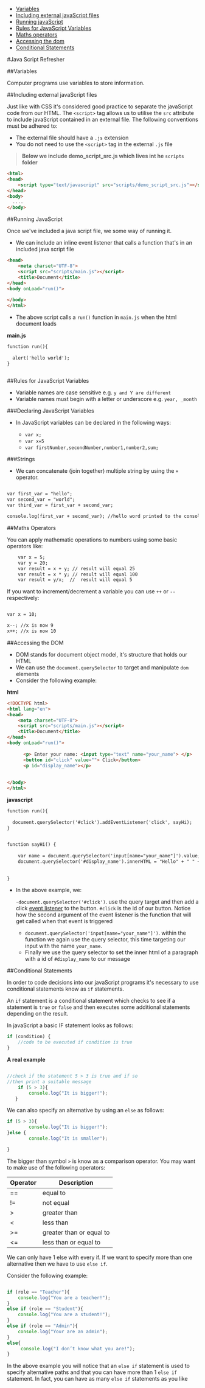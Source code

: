 - [Variables](##variables)
- [Including external javaScript files](#including-external-javaScript-files)
- [Running javaScript](##running-javaScript)
- [Rules for JavaScript Variables](##rules_for_javaScript_varibles)
- [Maths operators](##maths_operators)
- [Accessing the dom](##accessing_the_dom)
- [Conditional Statements](##conditional-statements)

#Java Script Refresher 

##Variables 

Computer programs use variables to store information.

##Including external javaScript files 

Just like with CSS it's considered good practice to separate the javaScript code from our HTML. The `<script>` tag allows us to utilise the `src` attribute to include javaScript contained in an external file.   The following conventions must be adhered to:


* The external file should have a `.js` extension
* You do not need to use the `<script>` tag in the external `.js` file 

> **Below we include demo\_script_src.js which lives int he `scripts` folder**  

```html
<html>
<head>
	<script type="text/javascript" src="scripts/demo_script_src.js"></script>
</head>
<body>
  ....
</body>
```

##Running JavaScript 

Once we've included a java script file, we some way of running it. 

- We can include an inline event listener that calls a function that's in an included java script file

```html 
<head>
    <meta charset="UTF-8">
    <script src="scripts/main.js"></script>
    <title>Document</title>
</head>
<body onLoad="run()">
    
</body>
</html>

```

- The above script calls a `run()` function in `main.js` when the html document loads 

**main.js**

```html
function run(){
    
  alert('hello world');   
}
  
```



##Rules for JavaScript Variables

- Variable names are case sensitive e.g. `y and Y are different`
- Variable names must begin with a letter or underscore e.g. `year, _month`

###Declaring JavaScript Variables

- In JavaScript variables can be declared in the following ways:

	- `var x;` 
	- `var x=5`
	- `var firstNumber,secondNumber,number1,number2,sum;`

###Strings 

- We can concatenate (join together) multiple string by using the `+` operator. 

```html

var first_var = "hello";
var second_var = "world";
var third_var = first_var + second_var;

console.log(first_var + second_var); //hello word printed to the console. 

```

##Maths Operators 

You can apply mathematic operations to numbers using some basic operators like:

```html
 	var x = 5;  
 	var y = 20;  
 	var result = x + y; // result will equal 25
 	var result = x * y; // result will equal 100 
 	var result = y/x;  //  result will equal 5

```

If you want to increment/decrement a variable you can use `++` or `--` respectively:

```html

var x = 10;

x--; //x is now 9
x++; //x is now 10

```


##Accessing the DOM 

- DOM stands for document object model, it's structure that holds our HTML
- We can use the `document.querySelector` to target and manipulate `dom` elements
- Consider the following example:

**html**

```html
<!DOCTYPE html>
<html lang="en">
<head>
    <meta charset="UTF-8">
    <script src="scripts/main.js"></script>
    <title>Document</title>
</head>
<body onLoad="run()">
      
      <p> Enter your name: <input type="text" name="your_name"> </p>
      <button id="click" value=""> Click</button>
      <p id="display_name"></p>
        
   
</body>
</html>

```

**javascript**

```html
function run(){
    
  document.querySelector('#click').addEventListener('click', sayHi);  
}
    

function sayHi() {
      
    var name = document.querySelector('input[name="your_name"]').value;
    document.querySelector('#display_name').innerHTML = "Hello" + " " + name
    
    
}

```

- In the above example, we:

	-`document.querySelector('#click')`. use the query target and then add a click [event listener](https://sirus21.gitbooks.io/internet_technology_block_2/content/session13/event_listener.html) to the button. `#click` is the id of our button. Notice how the second argument of the event listener is the function that will get called when that event is triggered
	-  `document.querySelector('input[name="your_name"]')`. within the function we again use the query selector, this time targeting our input with the name `your_name`. 
	-  Finally we use the query selector to set the inner html of a paragraph with a id of `#display_name` to our message

##Conditional Statements 

In order to code decisions into our javaScript programs it's necessary to use conditional statements know as `if` statements. 

An `if` statement is a
conditional statement which checks to see if a statement is `true`
or `false` and then executes some additional statements depending
on the result.

In javaScript a basic IF statement looks as follows:

```javascript
if (condition) { 
	//code to be executed if condition is true 
}
```
**A real example**

```javascript

//check if the statement 5 > 3 is true and if so
//then print a suitable message
	if (5 > 3){
		console.log("It is bigger!"); 
   }

```

We can also specify an alternative by using an `else` as follows:

```javascript
if (5 > 3){
		console.log("It is bigger!"); 
}else {
		console.log("It is smaller");

}
```
The bigger than symbol `>` is know as a comparison operator.  You may want to make use of the following operators:

|Operator | Description |
|---------|  -----------|
|==|equal to|
|!=|not equal|
|>|greater than|
|<| 	less than|
|>=|greater than or equal to|
|<=|less than or equal to||


We can only have 1 else with every if. If we want to specify more than one alternative then we have to use `else if`. 

Consider the following example:

```javascript 

if (role == "Teacher"){
	console.log("You are a teacher!");
}
else if (role == "Student"){
	console.log("You are a student!");
}
else if (role == "Admin"){
	console.log("Your are an admin");
}
else{
	 console.log("I don’t know what you are!");
}
```

In the above example you will notice that an `else if` statement is used
to specify alternative paths and that you can have more than 1 `else if`
statement. In fact, you can have as many `else if` statements as you
like









